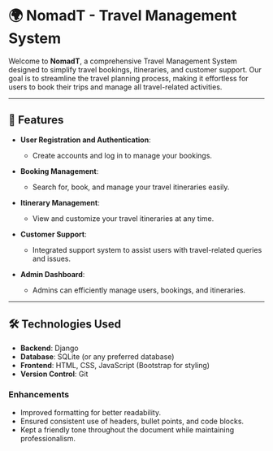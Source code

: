 # 🌍 NomadT - Travel Management System

Welcome to **NomadT**, a comprehensive Travel Management System designed to simplify travel bookings, itineraries, and customer support. Our goal is to streamline the travel planning process, making it effortless for users to book their trips and manage all travel-related activities.

---

## 🚀 Features

- **User Registration and Authentication**:
  - Create accounts and log in to manage your bookings.

- **Booking Management**:
  - Search for, book, and manage your travel itineraries easily.
  
- **Itinerary Management**:
  - View and customize your travel itineraries at any time.
  
- **Customer Support**:
  - Integrated support system to assist users with travel-related queries and issues.
  
- **Admin Dashboard**:
  - Admins can efficiently manage users, bookings, and itineraries.

---

## 🛠️ Technologies Used

- **Backend**: Django
- **Database**: SQLite (or any preferred database)
- **Frontend**: HTML, CSS, JavaScript (Bootstrap for styling)
- **Version Control**: Git

### Enhancements

- Improved formatting for better readability.
- Ensured consistent use of headers, bullet points, and code blocks.
- Kept a friendly tone throughout the document while maintaining professionalism.

